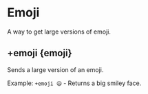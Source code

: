 # Emoji
A way to get large versions of emoji.
## +emoji {emoji}
Sends a large version of an emoji.

Example: `+emoji 😃` - Returns a big smiley face. 